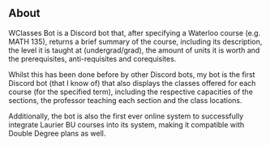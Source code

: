 ## About

WClasses Bot is a Discord bot that, after specifying a Waterloo course (e.g. MATH 135), returns a brief
summary of the course, including its description, the level it is taught at (undergrad/grad), the amount of units it is worth and the prerequisites, anti-requisites and corequisites. 

Whilst this has been done before by other Discord bots, my bot is the first Discord bot (that I know of) that also displays the classes offered for each course (for the specified term), including the respective capacities of the sections, the professor teaching each section and the class locations.

Additionally, the bot is also the first ever online system to successfully integrate Laurier BU courses into its system, making it
compatible with Double Degree plans as well.